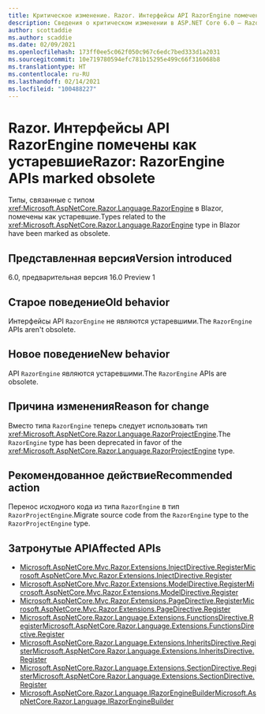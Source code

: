 ```yaml
---
title: Критическое изменение. Razor. Интерфейсы API RazorEngine помечены как устаревшие
description: Сведения о критическом изменении в ASP.NET Core 6.0 — Razor. Интерфейсы API RazorEngine помечены как устаревшие
author: scottaddie
ms.author: scaddie
ms.date: 02/09/2021
ms.openlocfilehash: 173ff0ee5c062f050c967c6edc7bed333d1a2031
ms.sourcegitcommit: 10e719780594efc781b15295e499c66f316068b8
ms.translationtype: HT
ms.contentlocale: ru-RU
ms.lasthandoff: 02/14/2021
ms.locfileid: "100488227"
---
```

# <a name="razor-razorengine-apis-marked-obsolete"></a><span data-ttu-id="3086f-103">Razor. Интерфейсы API RazorEngine помечены как устаревшие</span><span class="sxs-lookup"><span data-stu-id="3086f-103">Razor: RazorEngine APIs marked obsolete</span></span>

<span data-ttu-id="3086f-104">Типы, связанные с типом <xref:Microsoft.AspNetCore.Razor.Language.RazorEngine> в Blazor, помечены как устаревшие.</span><span class="sxs-lookup"><span data-stu-id="3086f-104">Types related to the <xref:Microsoft.AspNetCore.Razor.Language.RazorEngine> type in Blazor have been marked as obsolete.</span></span>

## <a name="version-introduced"></a><span data-ttu-id="3086f-105">Представленная версия</span><span class="sxs-lookup"><span data-stu-id="3086f-105">Version introduced</span></span>

<span data-ttu-id="3086f-106">6.0, предварительная версия 1</span><span class="sxs-lookup"><span data-stu-id="3086f-106">6.0 Preview 1</span></span>

## <a name="old-behavior"></a><span data-ttu-id="3086f-107">Старое поведение</span><span class="sxs-lookup"><span data-stu-id="3086f-107">Old behavior</span></span>

<span data-ttu-id="3086f-108">Интерфейсы API `RazorEngine` не являются устаревшими.</span><span class="sxs-lookup"><span data-stu-id="3086f-108">The `RazorEngine` APIs aren't obsolete.</span></span>

## <a name="new-behavior"></a><span data-ttu-id="3086f-109">Новое поведение</span><span class="sxs-lookup"><span data-stu-id="3086f-109">New behavior</span></span>

<span data-ttu-id="3086f-110">API `RazorEngine` являются устаревшими.</span><span class="sxs-lookup"><span data-stu-id="3086f-110">The `RazorEngine` APIs are obsolete.</span></span>

## <a name="reason-for-change"></a><span data-ttu-id="3086f-111">Причина изменения</span><span class="sxs-lookup"><span data-stu-id="3086f-111">Reason for change</span></span>

<span data-ttu-id="3086f-112">Вместо типа `RazorEngine` теперь следует использовать тип <xref:Microsoft.AspNetCore.Razor.Language.RazorProjectEngine>.</span><span class="sxs-lookup"><span data-stu-id="3086f-112">The `RazorEngine` type has been deprecated in favor of the <xref:Microsoft.AspNetCore.Razor.Language.RazorProjectEngine> type.</span></span>

## <a name="recommended-action"></a><span data-ttu-id="3086f-113">Рекомендованное действие</span><span class="sxs-lookup"><span data-stu-id="3086f-113">Recommended action</span></span>

<span data-ttu-id="3086f-114">Перенос исходного кода из типа `RazorEngine` в тип `RazorProjectEngine`.</span><span class="sxs-lookup"><span data-stu-id="3086f-114">Migrate source code from the `RazorEngine` type to the `RazorProjectEngine` type.</span></span>

## <a name="affected-apis"></a><span data-ttu-id="3086f-115">Затронутые API</span><span class="sxs-lookup"><span data-stu-id="3086f-115">Affected APIs</span></span>

- [<span data-ttu-id="3086f-116">Microsoft.AspNetCore.Mvc.Razor.Extensions.InjectDirective.Register</span><span class="sxs-lookup"><span data-stu-id="3086f-116">Microsoft.AspNetCore.Mvc.Razor.Extensions.InjectDirective.Register</span></span>](/dotnet/api/microsoft.aspnetcore.mvc.razor.extensions.injectdirective.register?view=aspnetcore-3.1&preserve-view=true)
- [<span data-ttu-id="3086f-117">Microsoft.AspNetCore.Mvc.Razor.Extensions.ModelDirective.Register</span><span class="sxs-lookup"><span data-stu-id="3086f-117">Microsoft.AspNetCore.Mvc.Razor.Extensions.ModelDirective.Register</span></span>](/dotnet/api/microsoft.aspnetcore.mvc.razor.extensions.namespacedirective.register?view=aspnetcore-2.2&preserve-view=true)
- [<span data-ttu-id="3086f-118">Microsoft.AspNetCore.Mvc.Razor.Extensions.PageDirective.Register</span><span class="sxs-lookup"><span data-stu-id="3086f-118">Microsoft.AspNetCore.Mvc.Razor.Extensions.PageDirective.Register</span></span>](/dotnet/api/microsoft.aspnetcore.mvc.razor.extensions.namespacedirective.register?view=aspnetcore-2.2&preserve-view=true)
- [<span data-ttu-id="3086f-119">Microsoft.AspNetCore.Razor.Language.Extensions.FunctionsDirective.Register</span><span class="sxs-lookup"><span data-stu-id="3086f-119">Microsoft.AspNetCore.Razor.Language.Extensions.FunctionsDirective.Register</span></span>](/dotnet/api/microsoft.aspnetcore.razor.language.extensions.functionsdirective.register?view=aspnetcore-3.0&preserve-view=true)
- [<span data-ttu-id="3086f-120">Microsoft.AspNetCore.Razor.Language.Extensions.InheritsDirective.Register</span><span class="sxs-lookup"><span data-stu-id="3086f-120">Microsoft.AspNetCore.Razor.Language.Extensions.InheritsDirective.Register</span></span>](/dotnet/api/microsoft.aspnetcore.razor.language.extensions.inheritsdirective.register?view=aspnetcore-3.0&preserve-view=true)
- [<span data-ttu-id="3086f-121">Microsoft.AspNetCore.Razor.Language.Extensions.SectionDirective.Register</span><span class="sxs-lookup"><span data-stu-id="3086f-121">Microsoft.AspNetCore.Razor.Language.Extensions.SectionDirective.Register</span></span>](/dotnet/api/microsoft.aspnetcore.razor.language.extensions.sectiondirective.register?view=aspnetcore-3.0&preserve-view=true)
- [<span data-ttu-id="3086f-122">Microsoft.AspNetCore.Razor.Language.IRazorEngineBuilder</span><span class="sxs-lookup"><span data-stu-id="3086f-122">Microsoft.AspNetCore.Razor.Language.IRazorEngineBuilder</span></span>](/dotnet/api/microsoft.aspnetcore.razor.language.irazorenginebuilder?view=aspnetcore-3.0&preserve-view=true)

<!--

## Category

ASP.NET Core

## Affected APIs

- `Overload:Microsoft.AspNetCore.Mvc.Razor.Extensions.InjectDirective.Register`
- `Overload:Microsoft.AspNetCore.Mvc.Razor.Extensions.ModelDirective.Register`
- `Overload:Microsoft.AspNetCore.Mvc.Razor.Extensions.PageDirective.Register`
- `Overload:Microsoft.AspNetCore.Razor.Language.Extensions.FunctionsDirective.Register`
- `Overload:Microsoft.AspNetCore.Razor.Language.Extensions.InheritsDirective.Register`
- `Overload:Microsoft.AspNetCore.Razor.Language.Extensions.SectionDirective.Register`
- `T:Microsoft.AspNetCore.Razor.Language.IRazorEngineBuilder`

-->
